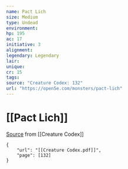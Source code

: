 ```yaml
---
name: Pact Lich
size: Medium
type: Undead
environment: 
hp: 195
ac: 17
initiative: 3
alignment: 
legendary: Legendary
lair: 
unique: 
cr: 15
tags: 
source: "Creature Codex: 132"
url: "https://open5e.com/monsters/pact-lich"
---
```

# [[Pact Lich]]

[Source](zotero://open-pdf/library/items/NTNKJRHG?page=132) from [[Creature Codex]]

```pdf
{
	"url": "[[Creature Codex.pdf]]",
	"page": [132]
}
```

